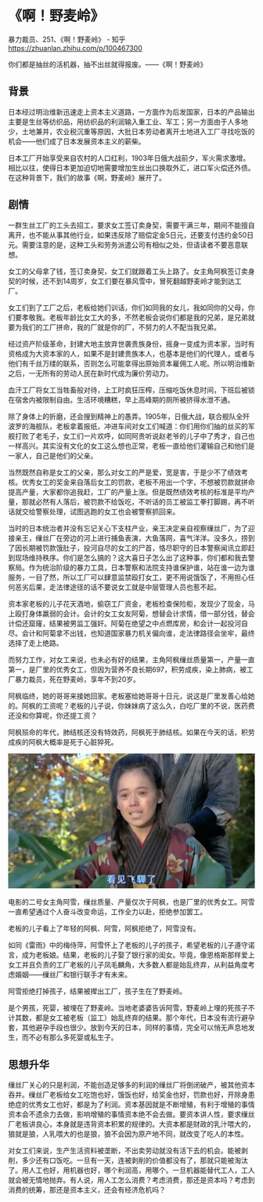 # 《啊！野麦岭》

暴力裁员、251、《啊！野麦岭》 - 知乎  https://zhuanlan.zhihu.com/p/100467300

你们都是抽丝的活机器，抽不出丝就得报废。——《啊！野麦岭》

## 背景

日本经过明治维新迅速走上资本主义道路，一方面作为后发国家，日本的产品输出主要是生丝等纺织品，用纺织品的利润输入重工业、军工；另一方面由于人多地少，土地兼并，农业税沉重等原因，大批日本劳动者离开土地进入工厂寻找吃饭的机会——他们成了日本发展资本主义的薪柴。

日本工厂开始享受来自农村的人口红利，1903年日俄大战前夕，军火需求激增。相比以往，使得日本更加迫切地需要增加生丝出口换取外汇，进口军火偿还外债。在这种背景下，我们的故事《啊，野麦岭》展开了。

## 剧情

一群生丝工厂的工头去招工，要求女工签订卖身契，需要干满三年，期间不能擅自离开，也不能从事其他行业，如果违反除了赔偿定金5日元，还要支付违约金50日元。需要注意的是，这种工头和劳务派遣公司有相似之处，但请读者不要恶意联想。

女工的父母拿了钱，签订卖身契，女工们就跟着工头上路了。女主角阿枫签订卖身契的时候，还不到14周岁，女工们要在暴风雪中，冒死翻越野麦岭才能到达工厂。

女工们到了工厂之后，老板给她们训话，你们如同我的女儿，我如同你的父母，你们要孝敬我。老板年龄比女工大的多，不然老板会说你们都是我的兄弟，是兄弟就要为我们的工厂拼命，我的厂就是你的厂，不努力的人不配当我兄弟。

经过资产阶级革命，封建大地主放弃世袭贵族身份，摇身一变成为资本家，当时有资格成为大资本家的人，如果不是封建贵族本人，也基本是他们的代理人，或者与他们有千丝万缕的联系，否则怎么可能拿得出原始资本雇佣工人呢。所以明治维新之后，一无所有的劳动人民在新时代成为廉价劳动力。

血汗工厂将女工当牲畜般对待，上工时疯狂压榨，压缩吃饭休息时间，下班后被锁在宿舍内被限制自由。生活环境糟糕，早上高峰期的厕所被挤得水泄不通。

除了身体上的折磨，还会搜到精神上的愚弄。1905年，日俄大战，联合舰队全歼波罗的海舰队，老板拿着报纸，冲进车间对女工们喊道：你们用你们抽的丝买的军舰打败了老毛子，女工们一片欢呼，如同阿贵听说赵老爷的儿子中了秀才，自己也一样高兴。其实没有文化的女工这么想也正常，老板一直给他们灌输自己和他们是一家人，自己是他们的父亲。

当然既然自称是女工的父亲，那么对女工的严是爱，宽是害，于是少不了绩效考核。优秀女工的奖金来自落后女工的罚款，老板不用出一个字，不想被罚款就拼命提高产量，大家都你追我赶，工厂的产量上涨。但是既然绩效考核的标准是平均产量，那就必然有人落后，被罚款不给饭吃，不听话的员工被监工拳打脚踢，再不听话就交给警察处理，试图逃跑的女工也会被警察抓回来。

当时的日本统治者并没有忘记关心下支柱产业，亲王决定亲自视察缫丝厂，为了迎接亲王，缫丝厂在旁边的河上进行捕鱼表演，大鱼落网，喜气洋洋。没多久，捞到了因长期被罚款饿肚子，投河自尽的女工的尸首，恪尽职守的日本警察闻讯立即赶到现场维持秩序。你们是怎么搞的？这大喜日子怎么出了这种事，你们都和我去警察局。作为统治阶级的暴力工具，日本警察和法院支持谁保护谁，站在谁一边为谁服务，一目了然，所以工厂可以肆意监禁殴打女工，更不用说饿饭了，不用担心任何恶劣后果，走法律途径的话不要说女工就是中层管理人员也惹不起。

资本家老板的儿子花天酒地，偷窃工厂资金，老板检查保险柜，发现少了现金，马上殴打身体羸弱的会计。会计的女工女友阿菊，想替会计求情，借一部分钱，替会计偿还窟窿，结果被男监工强奸。阿菊在绝望之中点燃库房，和会计一起投河自尽。会计和阿菊拿不出钱，也知道国家暴力机关偏向谁，走法律路径会坐牢，最终选择了走上绝路。

而努力工作，对女工来说，也未必有好的结果，主角阿枫缫丝质量第一，产量一直第一，是厂里的优秀女工，但因为营养不良长期697，积劳成疾，染上肺病，被工厂暴力裁员，死在野麦岭，享年不到20岁。

阿枫临终，她的哥哥来接她回家。老板塞给她哥哥十日元，说这是厂里发善心给她的。阿枫的工资呢？老板的儿子说，你妹妹病了这么久，白吃厂里的不说，医药费还没和你算呢，你还提工资？

阿枫殒命的年代，肺结核还没有特效药，阿枫死于肺结核。如果在今天的话，积劳成疾的阿枫大概率是死于心脏猝死。

![](./pics/realize_my_lifie.jpg)

电影的二号女主角阿雪，缫丝质量、产量仅次于阿枫，也是厂里的优秀女工。阿雪一直希望通过个人奋斗改变命运，工作全力以赴，拒绝参加罢工。

老板的儿子看上了年轻的阿枫、阿雪，阿枫拒绝了，阿雪没有。

如同《雷雨》中的梅侍萍，阿雪怀上了老板的儿子的孩子，希望老板的儿子遵守诺言，成为老板娘。结果，老板的儿子娶了银行家的闺女。毕竟，像恩格斯那样爱上女工并且负责的工厂老板的儿子凤毛麟角，大多数人都是始乱终弃，从利益角度考虑婚姻——缫丝厂和银行联手才有未来。

阿雪拒绝打掉孩子，结果被撵出工厂，孩子生在了野麦岭。

是个男孩，死婴，被埋在了野麦岭。当地老婆婆告诉阿雪，野麦岭上埋的死孩子不计其数，都是女工被老板（监工）始乱终弃的结果。那个年代，日本没有流行避孕套，其他避孕手段也很少。放到今天的日本，同样的事情，完全可以悄无声息地发生，而不必有那么多死婴或私生子。

## 思想升华

缫丝厂关心的只是利润，不能创造足够多的利润的缫丝厂将倒闭破产，被其他资本吞并。缫丝厂老板给女工吃饱也好，饿饭也好，给奖金也好，罚款也好，开除身患绝症的优秀女工也好，都是为了利润。资本基因就是不断增殖，有利于增殖的事情资本会不遗余力去做，影响增殖的事情资本绝不会去做。要资本讲人性，要求缫丝厂老板讲良心，本身就是违背资本积累的规律的。大资本都是财政的乳汁喂大的，狼就是狼，人乳喂大的也是狼，狼不会因为原产地不同，就改变了吃人的本性。

对女工们来说，生产生活资料被垄断，不出卖劳动就没有活下去的机会。能被剥削，多少还有口饭吃。一旦有一天，连被剥削的价值都没有了，那就只能被淘汰了。用人工也好，用机器也好，哪个利润高，用哪个。一旦机器能替代工人，工人就会被无情地抛弃。有人说，用人工怎么消费？考虑消费，那还是资本吗？考虑到消费的统筹，那还是资本主义，还会有经济危机吗？
